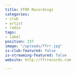 ```yaml
---
title: FFRR Recordings
categories:
- club
- artist
- radio
tags:
- label
position: 237
image: "/uploads/ffrr.jpg"
is-club-featured: false
is-streaming-featured: false
website: http://ffrrecords.com

---
```


